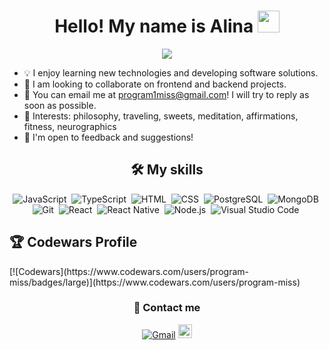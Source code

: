 <h1 align="center">Hello! My name is Alina <img src="https://media.giphy.com/media/hvRJCLFzcasrR4ia7z/giphy.gif" width="35"></h1>
<p align="center">
  <a href="https://github.com/DenverCoder1/readme-typing-svg"><img src="https://readme-typing-svg.herokuapp.com?lines=Full+Stack+Web+Developer;&center=true&width=500&height=50"></a>
</p>

- 💡 I enjoy learning new technologies and developing software solutions.
- 👯 I am looking to collaborate on frontend and backend projects.
- 💬 You can email me at program1miss@gmail.com! I will try to reply as soon as possible.
- 💜 Interests: philosophy, traveling, sweets, meditation, affirmations, fitness, neurographics
- 📄 I'm open to feedback and suggestions!

<div align="center">
<h2> 🛠️ My skills </h2>

  ![JavaScript](https://img.shields.io/badge/JavaScript%20-%23F7DF1E.svg?style=flat&logo=javascript&logoColor=white)&nbsp;
  ![TypeScript](https://img.shields.io/badge/TypeScript-007ACC?style=flat&logo=typescript&logoColor=white)&nbsp;
  ![HTML](https://img.shields.io/badge/HTML5%20-%23E34F26.svg?style=flat&logo=html5&logoColor=white)&nbsp;
  ![CSS](https://img.shields.io/badge/CSS%20-%231572B6.svg?style=flat&logo=css3&logoColor=white)&nbsp;
  ![PostgreSQL](https://img.shields.io/badge/PostgreSQL-316192?style=flat&logo=postgresql&logoColor=white)&nbsp;
  ![MongoDB](https://img.shields.io/badge/MongoDB-4EA94B?style=flat&logo=mongodb&logoColor=white)&nbsp;
  ![Git](https://img.shields.io/badge/Git-F05032?style=flat&logo=git&logoColor=white)&nbsp;
  ![React](https://img.shields.io/badge/-React-05122A?style=flat&logo=react)&nbsp;
  ![React Native](https://img.shields.io/badge/React_Native-20232A?style=flat&logo=react&logoColor=white)&nbsp;
  ![Node.js](https://img.shields.io/badge/-Node.js-05122A?style=flat&logo=node.js)&nbsp;
  ![Visual Studio Code](https://img.shields.io/badge/-Visual%20Studio%20Code-05122A?style=flat&logo=visual-studio-code&logoColor=white)&nbsp;
  
  </div>

<h2> 🏆 Codewars Profile </h2>
[![Codewars](https://www.codewars.com/users/program-miss/badges/large)](https://www.codewars.com/users/program-miss)


<div align="center">
  <h3> &#129309; Contact me </h3> 
  <a href="mailto:program1miss@gmail.com?"><img src="https://img.shields.io/badge/gmail-%23D14836.svg?&style=flat&logo=gmail&logoColor=white" alt="Gmail"/></a>
  <a href="https://t.me/program_miss">
  <img alt="Alina's Telegram" width="22px" src="https://web.telegram.org/img/logo_share.png" />
  </a>
  </div>
